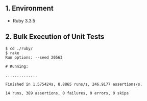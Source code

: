 ## 1. Environment

- Ruby 3.3.5

## 2. Bulk Execution of Unit Tests

```command
$ cd ./ruby/
$ rake
Run options: --seed 20563

# Running:

..............

Finished in 1.575424s, 8.8865 runs/s, 246.9177 assertions/s.

14 runs, 389 assertions, 0 failures, 0 errors, 0 skips
```
